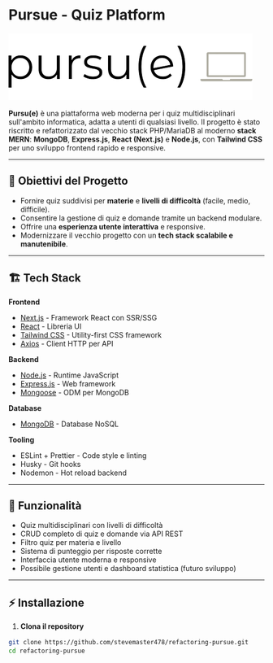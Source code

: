 # Pursue - Quiz Platform

![Pursue Logo](./frontend/pursue/public/logo.png)

**Pursu(e)** è una piattaforma web moderna per i quiz multidisciplinari sull'ambito informatica, adatta a utenti di qualsiasi livello. Il progetto è stato riscritto e refattorizzato dal vecchio stack PHP/MariaDB al moderno **stack MERN**: **MongoDB**, **Express.js**, **React (Next.js)** e **Node.js**, con **Tailwind CSS** per uno sviluppo frontend rapido e responsive.

---

## 🎯 Obiettivi del Progetto

- Fornire quiz suddivisi per **materie** e **livelli di difficoltà** (facile, medio, difficile).
- Consentire la gestione di quiz e domande tramite un backend modulare.
- Offrire una **esperienza utente interattiva** e responsive.
- Modernizzare il vecchio progetto con un **tech stack scalabile e manutenibile**.

---

## 🏗 Tech Stack

**Frontend**
- [Next.js](https://nextjs.org/) - Framework React con SSR/SSG
- [React](https://reactjs.org/) - Libreria UI
- [Tailwind CSS](https://tailwindcss.com/) - Utility-first CSS framework
- [Axios](https://axios-http.com/) - Client HTTP per API

**Backend**
- [Node.js](https://nodejs.org/) - Runtime JavaScript
- [Express.js](https://expressjs.com/) - Web framework
- [Mongoose](https://mongoosejs.com/) - ODM per MongoDB

**Database**
- [MongoDB](https://www.mongodb.com/) - Database NoSQL

**Tooling**
- ESLint + Prettier - Code style e linting
- Husky - Git hooks
- Nodemon - Hot reload backend

---

## 📝 Funzionalità

- Quiz multidisciplinari con livelli di difficoltà
- CRUD completo di quiz e domande via API REST
- Filtro quiz per materia e livello
- Sistema di punteggio per risposte corrette
- Interfaccia utente moderna e responsive
- Possibile gestione utenti e dashboard statistica (futuro sviluppo)

---

## ⚡ Installazione

1. **Clona il repository**
```bash
git clone https://github.com/stevemaster478/refactoring-pursue.git
cd refactoring-pursue
